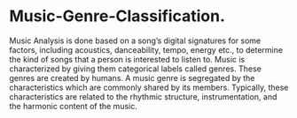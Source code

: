 # Music-Genre-Classification.
Music Analysis is done based on a song’s digital signatures for some factors, including acoustics, danceability, tempo, energy etc., to determine the kind of songs that a person is interested to listen to.
Music is characterized by giving them categorical labels called genres. These genres are created by humans. A music genre is segregated by the characteristics which are commonly shared by its members. Typically, these characteristics are related to the rhythmic structure, instrumentation, and the harmonic content of the music.
